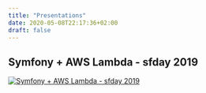 ```yaml
---
title: "Presentations"
date: 2020-05-08T22:17:36+02:00
draft: false
---
```


## Symfony + AWS Lambda - sfday 2019

[![Symfony + AWS Lambda - sfday 2019](https://i.vimeocdn.com/video/839318846.webp?mw=1920&mh=1080&q=70)](https://vimeo.com/379300000)

